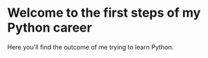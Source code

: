 # Welcome to the first steps of my Python career

Here you'll find the outcome of me trying to learn Python.
